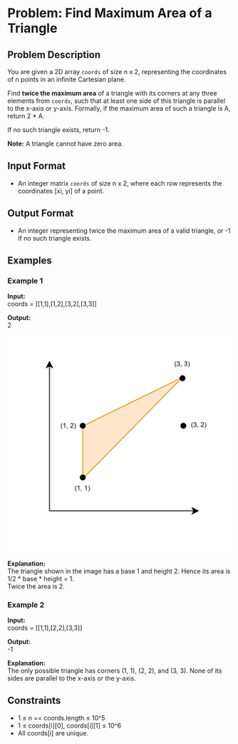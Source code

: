 # Problem: Find Maximum Area of a Triangle

## Problem Description

You are given a 2D array `coords` of size n x 2, representing the coordinates of n points in an infinite Cartesian plane.

Find **twice the maximum area** of a triangle with its corners at any three elements from `coords`, such that at least one side of this triangle is parallel to the x-axis or y-axis. Formally, if the maximum area of such a triangle is A, return 2 * A.

If no such triangle exists, return -1.

**Note:** A triangle cannot have zero area.

## Input Format

- An integer matrix `coords` of size n x 2, where each row represents the coordinates [xi, yi] of a point.

## Output Format

- An integer representing twice the maximum area of a valid triangle, or -1 if no such triangle exists.

## Examples

### Example 1

**Input:**  
coords = [[1,1],[1,2],[3,2],[3,3]]

**Output:**  
2

![alt text](image.png)

**Explanation:**  
The triangle shown in the image has a base 1 and height 2. Hence its area is 1/2 * base * height = 1.  
Twice the area is 2.

### Example 2

**Input:**  
coords = [[1,1],[2,2],[3,3]]

**Output:**  
-1

**Explanation:**  
The only possible triangle has corners (1, 1), (2, 2), and (3, 3). None of its sides are parallel to the x-axis or the y-axis.

## Constraints

- 1 ≤ n == coords.length ≤ 10^5
- 1 ≤ coords[i][0], coords[i][1] ≤ 10^6
- All coords[i] are unique.